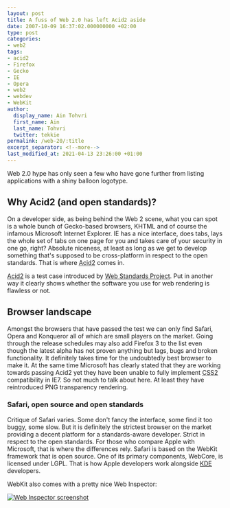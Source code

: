 ```yaml
---
layout: post
title: A fuss of Web 2.0 has left Acid2 aside
date: 2007-10-09 16:37:02.000000000 +02:00
type: post
categories:
- web2
tags:
- acid2
- Firefox
- Gecko
- IE
- Opera
- web2
- webdev
- WebKit
author:
  display_name: Ain Tohvri
  first_name: Ain
  last_name: Tohvri
  twitter: tekkie
permalink: /web-20/:title
excerpt_separator: <!--more-->
last_modified_at: 2021-04-13 23:26:00 +01:00
---
```

Web 2.0 hype has only seen a few who have gone further from listing applications with a shiny balloon logotype.<!--more-->

## Why Acid2 (and open standards)?

On a developer side, as being behind the Web 2 scene, what you can spot is a whole bunch of Gecko-based browsers, KHTML and of course the infamous Microsoft Internet Explorer. IE has a nice interface, does tabs, lays the whole set of tabs on one page for you and takes care of your security in one go, right? Absolute niceness, at least as long as we get to develop something that's supposed to be cross-platform in respect to the open standards. That is where <abbr title="A test case  to identify web page rendering flaws in browsers &amp; authoring tools">Acid2</abbr> comes in.

[Acid2](https://www.webstandards.org/files/acid2/test.html) is a test case introduced by [Web Standards Project](http://www.webstandards.org/files/acid2/test.html). Put in another way it clearly shows whether the software you use for web rendering is flawless or not.

## Browser landscape

Amongst the browsers that have passed the test we can only find Safari, Opera and Konqueror all of which are small players on the market. Going through the release schedules may also add Firefox 3 to the list even though the latest alpha has not proven anything but lags, bugs and broken functionality. It definitely takes time for the undoubtedly best browser to make it. At the same time Microsoft has clearly stated that they are working towards passing Acid2 yet they have been unable to fully implement <abbr title="Cascading Style Sheets Level 2">CSS2</abbr> compatibility in IE7. So not much to talk about here. At least they have reintroduced PNG transparency rendering.

### Safari, open source and open standards

Critique of Safari varies. Some don't fancy the interface, some find it too buggy, some slow. But it is definitely the strictest browser on the market providing a decent platform for a standards-aware developer. Strict in respect to the open standards. For those who compare Apple with Microsoft, that is where the differences rely. Safari is based on the WebKit framework that is open source. One of its primary components, WebCore, is licensed under LGPL. That is how Apple developers work alongside <a href="https://kde.org">KDE</a> developers.

WebKit also comes with a pretty nice Web Inspector:

<a title="Web Inspector screenshot" rel="lightbox" href="/assets/uploads/2007/10/web-inspector-screenshot.png"><img src="{{ site.baseurl }}/assets/web-inspector-screenshot.thumbnail.png" alt="Web Inspector screenshot" /></a>
